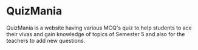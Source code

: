 # QuizMania
QuizMania is a website having various MCQ's quiz to help students to ace their vivas and gain knowledge of topics of Semester 5 and also for the teachers to add new questions.
